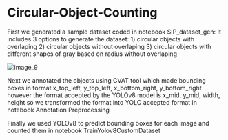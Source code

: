 # Circular-Object-Counting

First we generated a sample dataset coded in notebook SIP_dataset_gen:
  It includes 3 options to generate the dataset: 1) circular objects with overlaping
                                                 2) circular objects without overlaping
                                                 3) circular objects with different shapes of gray based on radius without overlaping

![image_9](https://github.com/usmannanwarr/Circular-Object-Counting/assets/110171783/d3af7c31-8956-4f16-a7e4-393b03c2e9a6)

Next we annotated the objects using CVAT tool which made bounding boxes in format x_top_left, y_top_left, x_bottom_right, y_bottom_right however the format accepted by the YOLOv8 model is x_mid, y_mid, width, height so we transformed the format into YOLO accepted format in notebook Annotation Preprocessing

Finally we used YOLOv8 to predict bounding boxes for each image and counted them in notebook TrainYolov8CustomDataset
